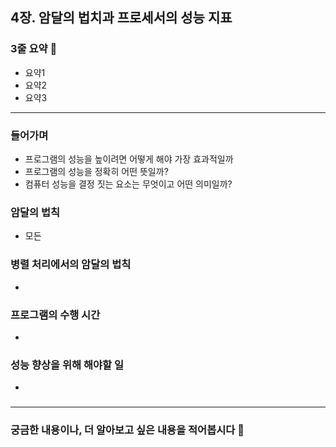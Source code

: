 ## 4장. 암달의 법치과 프로세서의 성능 지표

### 3줄 요약 📑

+ 요약1
+ 요약2
+ 요약3

---

### 들어가며

- 프로그램의 성능을 높이려면 어떻게 해야 가장 효과적일까
- 프로그램의 성능을 정확히 어떤 뜻일까?
- 컴퓨터 성능을 결정 짓는 요소는 무엇이고 어떤 의미일까?

### 암달의 법칙

- 모든 

### 병렬 처리에서의 암달의 법칙

- 

### 프로그램의 수행 시간

- 

### 성능 향상을 위해 해야할 일

- 

### 


-------------------------------------------------------

### 궁금한 내용이나, 더 알아보고 싶은 내용을 적어봅시다 🤔
```


